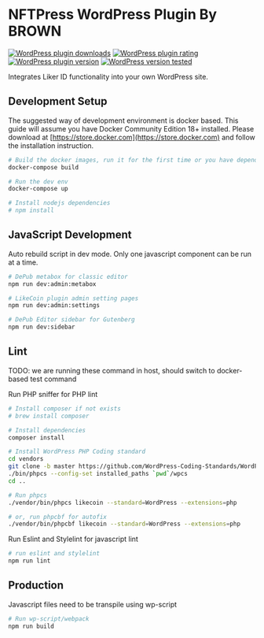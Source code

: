 # NFTPress WordPress Plugin By BROWN

[![WordPress plugin downloads](https://img.shields.io/wordpress/plugin/dt/likecoin.svg)](https://wordpress.org/plugins/nftpress/)
[![WordPress plugin rating](https://img.shields.io/wordpress/plugin/r/likecoin.svg)](https://wordpress.org/plugins/likecoin/)
[![WordPress plugin version](https://img.shields.io/wordpress/plugin/v/likecoin.svg)](https://wordpress.org/plugins/nftpress/)
[![WordPress version tested](https://img.shields.io/wordpress/v/likecoin.svg)](https://wordpress.org/plugins/nftpress/)

Integrates Liker ID functionality into your own WordPress site.

## Development Setup

The suggested way of development environment is docker based. This guide will
assume you have Docker Community Edition 18+ installed. Please download at
[https://store.docker.com](https://store.docker.com) and follow the
installation instruction.

``` bash
# Build the docker images, run it for the first time or you have dependency updates
docker-compose build

# Run the dev env
docker-compose up

# Install nodejs dependencies
# npm install
```

## JavaScript Development
Auto rebuild script in dev mode. Only one javascript component can be run at a time.
``` bash
# DePub metabox for classic editor
npm run dev:admin:metabox

# LikeCoin plugin admin setting pages
npm run dev:admin:settings

# DePub Editor sidebar for Gutenberg
npm run dev:sidebar
```


## Lint
TODO: we are running these command in host, should switch to docker-based test command

Run PHP sniffer for PHP lint
``` bash
# Install composer if not exists
# brew install composer

# Install dependencies
composer install

# Install WordPress PHP Coding standard
cd vendors
git clone -b master https://github.com/WordPress-Coding-Standards/WordPress-Coding-Standards.git ./wpcs
./bin/phpcs --config-set installed_paths `pwd`/wpcs
cd ..

# Run phpcs
./vendor/bin/phpcs likecoin --standard=WordPress --extensions=php

# or, run phpcbf for autofix
./vendor/bin/phpcbf likecoin --standard=WordPress --extensions=php
```

Run Eslint and Stylelint for javascript lint
``` bash
# run eslint and stylelint
npm run lint
```

## Production

Javascript files need to be transpile using wp-script

``` bash
# Run wp-script/webpack
npm run build
```
